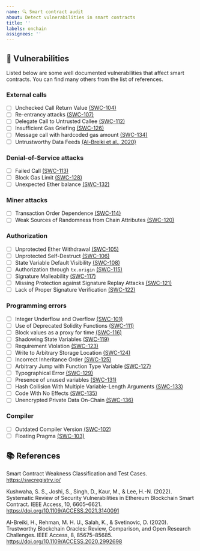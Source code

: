 ```yaml
---
name: 🔍 Smart contract audit
about: Detect vulnerabilities in smart contracts
title: ''
labels: onchain
assignees: ''
---
```


## 🚩 Vulnerabilities

Listed below are some well documented vulnerabilities that affect smart contracts.
You can find many others from the list of references.

### External calls
- [ ] Unchecked Call Return Value [(SWC-104)](https://swcregistry.io/docs/SWC-104)
- [ ] Re-entrancy attacks [(SWC-107)](https://swcregistry.io/docs/SWC-107)
- [ ] Delegate Call to Untrusted Callee [(SWC-112)](https://swcregistry.io/docs/SWC-112)
- [ ] Insufficient Gas Griefing [(SWC-126)](https://swcregistry.io/docs/SWC-126)
- [ ] Message call with hardcoded gas amount [(SWC-134)](https://swcregistry.io/docs/SWC-134)
- [ ] Untrustworthy Data Feeds [(Al-Breiki et al., 2020)](https://doi.org/10.1109/ACCESS.2021.3140091)

### Denial-of-Service attacks
- [ ] Failed Call [(SWC-113)](https://swcregistry.io/docs/SWC-113)
- [ ] Block Gas Limit [(SWC-128)](https://swcregistry.io/docs/SWC-128)
- [ ] Unexpected Ether balance [(SWC-132)](https://swcregistry.io/docs/SWC-132)

### Miner attacks
- [ ] Transaction Order Dependence [(SWC-114)](https://swcregistry.io/docs/SWC-114)
- [ ] Weak Sources of Randomness from Chain Attributes [(SWC-120)](https://swcregistry.io/docs/SWC-120)

### Authorization
- [ ] Unprotected Ether Withdrawal [(SWC-105)](https://swcregistry.io/docs/SWC-105)
- [ ] Unprotected Self-Destruct [(SWC-106)](https://swcregistry.io/docs/SWC-106)
- [ ] State Variable Default Visibility [(SWC-108)](https://swcregistry.io/docs/SWC-108)
- [ ] Authorization through `tx.origin` [(SWC-115)](https://swcregistry.io/docs/SWC-115)
- [ ] Signature Malleability [(SWC-117)](https://swcregistry.io/docs/SWC-117)
- [ ] Missing Protection against Signature Replay Attacks [(SWC-121)](https://swcregistry.io/docs/SWC-121)
- [ ] Lack of Proper Signature Verification [(SWC-122)](https://swcregistry.io/docs/SWC-122)

### Programming errors
- [ ] Integer Underflow and Overflow [(SWC-101)](https://swcregistry.io/docs/SWC-101)
- [ ] Use of Deprecated Solidity Functions [(SWC-111)](https://swcregistry.io/docs/SWC-111)
- [ ] Block values as a proxy for time [(SWC-116)](https://swcregistry.io/docs/SWC-116)
- [ ] Shadowing State Variables [(SWC-119)](https://swcregistry.io/docs/SWC-119)
- [ ] Requirement Violation [(SWC-123)](https://swcregistry.io/docs/SWC-123)
- [ ] Write to Arbitrary Storage Location [(SWC-124)](https://swcregistry.io/docs/SWC-124)
- [ ] Incorrect Inheritance Order [(SWC-125)](https://swcregistry.io/docs/SWC-125)
- [ ] Arbitrary Jump with Function Type Variable [(SWC-127)](https://swcregistry.io/docs/SWC-127)
- [ ] Typographical Error [(SWC-129)](https://swcregistry.io/docs/SWC-129)
- [ ] Presence of unused variables [(SWC-131)](https://swcregistry.io/docs/SWC-131)
- [ ] Hash Collision With Multiple Variable-Length Arguments [(SWC-133)](https://swcregistry.io/docs/SWC-133)
- [ ] Code With No Effects [(SWC-135)](https://swcregistry.io/docs/SWC-135)
- [ ] Unencrypted Private Data On-Chain [(SWC-136)](https://swcregistry.io/docs/SWC-136)

### Compiler
- [ ] Outdated Compiler Version [(SWC-102)](https://swcregistry.io/docs/SWC-102)
- [ ] Floating Pragma [(SWC-103)](https://swcregistry.io/docs/SWC-103)

## 📚 References

Smart Contract Weakness Classification and Test Cases. https://swcregistry.io/

Kushwaha, S. S., Joshi, S., Singh, D., Kaur, M., & Lee, H.-N. (2022). Systematic Review of Security Vulnerabilities in Ethereum Blockchain Smart Contract. IEEE Access, 10, 6605–6621. https://doi.org/10.1109/ACCESS.2021.3140091

Al-Breiki, H., Rehman, M. H. U., Salah, K., & Svetinovic, D. (2020). Trustworthy Blockchain Oracles: Review, Comparison, and Open Research Challenges. IEEE Access, 8, 85675–85685. https://doi.org/10.1109/ACCESS.2020.2992698
